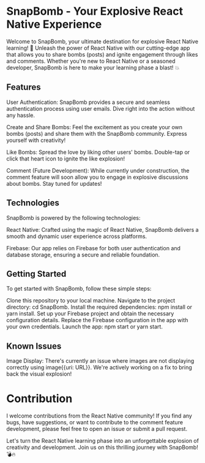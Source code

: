 # SnapBomb - Your Explosive React Native Experience

Welcome to SnapBomb, your ultimate destination for explosive React Native learning! 🚀 Unleash the power of React Native with our cutting-edge app that allows you to share bombs (posts) and ignite engagement through likes and comments. Whether you're new to React Native or a seasoned developer, SnapBomb is here to make your learning phase a blast! 💥

## Features

User Authentication: SnapBomb provides a secure and seamless authentication process using user emails. Dive right into the action without any hassle.

Create and Share Bombs: Feel the excitement as you create your own bombs (posts) and share them with the SnapBomb community. Express yourself with creativity!

Like Bombs: Spread the love by liking other users' bombs. Double-tap or click that heart icon to ignite the like explosion!

Comment (Future Development): While currently under construction, the comment feature will soon allow you to engage in explosive discussions about bombs. Stay tuned for updates!

## Technologies

SnapBomb is powered by the following technologies:

React Native: Crafted using the magic of React Native, SnapBomb delivers a smooth and dynamic user experience across platforms.

Firebase: Our app relies on Firebase for both user authentication and database storage, ensuring a secure and reliable foundation.

## Getting Started

To get started with SnapBomb, follow these simple steps:

Clone this repository to your local machine.
Navigate to the project directory: cd SnapBomb.
Install the required dependencies: npm install or yarn install.
Set up your Firebase project and obtain the necessary configuration details.
Replace the Firebase configuration in the app with your own credentials.
Launch the app: npm start or yarn start.

## Known Issues

Image Display: There's currently an issue where images are not displaying correctly using image{{uri: URL}}. We're actively working on a fix to bring back the visual explosion!

# Contribution

I welcome contributions from the React Native community! If you find any bugs, have suggestions, or want to contribute to the comment feature development, please feel free to open an issue or submit a pull request.

Let's turn the React Native learning phase into an unforgettable explosion of creativity and development. Join us on this thrilling journey with SnapBomb! 💣🔥
